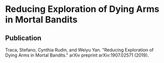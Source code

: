 # Reducing Exploration of Dying Arms in Mortal Bandits
## Publication
Traca, Stefano, Cynthia Rudin, and Weiyu Yan. "Reducing Exploration of Dying Arms in Mortal Bandits." arXiv preprint arXiv:1907.02571 (2019).
